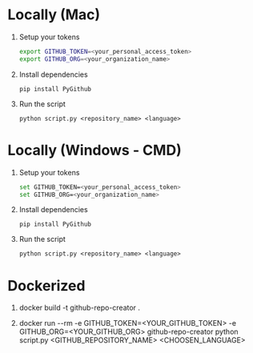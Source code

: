 # Locally (Mac)

1. Setup your tokens
    ```bash
    export GITHUB_TOKEN=<your_personal_access_token>
    export GITHUB_ORG=<your_organization_name>
    ```

2. Install dependencies 
    ```
    pip install PyGithub
    ```

3. Run the script
    ```
    python script.py <repository_name> <language>
    ```

# Locally (Windows - CMD)

1. Setup your tokens
    ```bash
    set GITHUB_TOKEN=<your_personal_access_token>
    set GITHUB_ORG=<your_organization_name>
    ```

2. Install dependencies 
    ```
    pip install PyGithub
    ```

3. Run the script
    ```
    python script.py <repository_name> <language>
    ```

# Dockerized

1. docker build -t github-repo-creator .

2. docker run --rm -e GITHUB_TOKEN=<YOUR_GITHUB_TOKEN> -e GITHUB_ORG=<YOUR_GITHUB_ORG> github-repo-creator python script.py <GITHUB_REPOSITORY_NAME> <CHOOSEN_LANGUAGE>